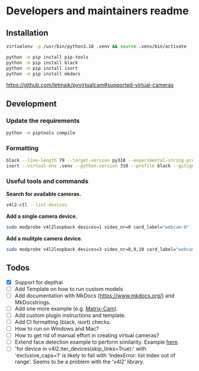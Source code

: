 # Developers and maintainers readme

## Installation

```bash
virtualenv -p /usr/bin/python3.10 .venv && source .venv/bin/activate
```

```bash
python -m pip install pip-tools
python -m pip install black
python -m pip install isort
python -m pip install mkdocs
```

https://github.com/letmaik/pyvirtualcam#supported-virtual-cameras

## Development

### Update the requirements

```bash
python -m piptools compile
```

### Formatting

```bash
black --line-length 79 --target-version py310 --experimental-string-processing .
isort --virtual-env .venv --python-version 310 --profile black --gitignore .
```

### Useful tools and commands

**Search for available cameras.**

```bash
v4l2-ctl --list-devices
```

**Add a single camera device.**

```bash
sudo modprobe v4l2loopback devices=1 video_nr=0 card_label="webcam-0"
```

**Add a mulitple camera device.**

```bash
sudo modprobe v4l2loopback devices=3 video_nr=8,9,10 card_label="webcam-1,webcam-2,webcam-3"
```

## Todos

- [x] Support for depthai
- [ ] Add Template on how to run custom models
- [ ] Add documentation with MkDocs (https://www.mkdocs.org/) and MkDocstrings.
- [ ] Add one more example (e.g. [Matrix-Cam](https://github.com/joschuck/matrix-webcam/blob/main/matrix_webcam)).
- [ ] Add custom plugin instructions and template.
- [ ] Add CI formatting (black, isort) checks.
- [ ] How to run on Windows and Mac?
- [ ] How to get rid of manual effort in creating virtual cameras?
- [ ] Extend face detection example to perform similarity. Example [here](https://github.com/luxonis/depthai-experiments/tree/master/gen2-face-recognition).
- [ ] 'for device in v4l2.iter_devices(skip_links=True):' with 'exclusive_caps=1' is likely to fail with 'IndexError: list index out of range'. Seems to be a problem with the 'v4l2' library.
